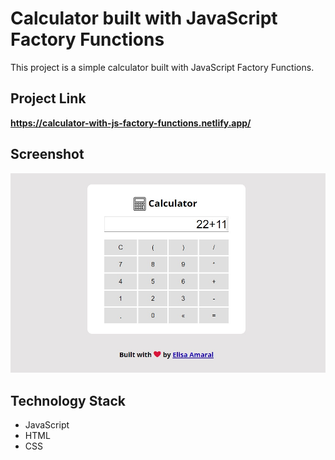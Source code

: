# Calculator built with JavaScript Factory Functions

This project is a simple calculator built with JavaScript Factory Functions.

## Project Link

**https://calculator-with-js-factory-functions.netlify.app/**

## Screenshot

![Screenshot](assets/img/Screenshot.jpg)

## Technology Stack

+ JavaScript
+ HTML
+ CSS
